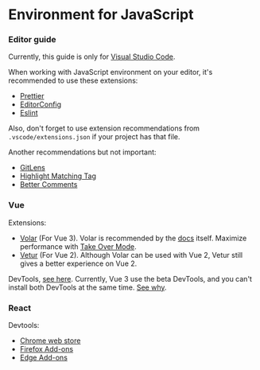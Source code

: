 # Environment for JavaScript

### Editor guide

Currently, this guide is only for [Visual Studio Code](https://code.visualstudio.com).

When working with JavaScript environment on your editor, it's recommended to use these extensions:
- [Prettier](https://marketplace.visualstudio.com/items?itemName=esbenp.prettier-vscode)
- [EditorConfig](https://marketplace.visualstudio.com/items?itemName=EditorConfig.EditorConfig)
- [Eslint](https://marketplace.visualstudio.com/items?itemName=dbaeumer.vscode-eslint)

Also, don't forget to use extension recommendations from `.vscode/extensions.json` if your project has that file.

Another recommendations but not important:
- [GitLens](https://marketplace.visualstudio.com/items?itemName=eamodio.gitlens)
- [Highlight Matching Tag](https://marketplace.visualstudio.com/items?itemName=vincaslt.highlight-matching-tag)
- [Better Comments](https://marketplace.visualstudio.com/items?itemName=aaron-bond.better-comments)

### Vue

Extensions:
- [Volar](https://marketplace.visualstudio.com/items?itemName=johnsoncodehk.volar) (For Vue 3).
Volar is recommended by the [docs](https://v3.vuejs.org/guide/migration/introduction.html#ide-support) itself.
Maximize performance with [Take Over Mode](https://github.com/johnsoncodehk/volar/discussions/471).
- [Vetur](https://marketplace.visualstudio.com/items?itemName=octref.vetur) (For Vue 2).
Although Volar can be used with Vue 2, Vetur still gives a better experience on Vue 2.

DevTools, [see here](https://devtools.vuejs.org).
Currently, Vue 3 use the beta DevTools, and you can't install both DevTools at the same time. [See why](https://devtools.vuejs.org).

### React

Devtools:
- [Chrome web store](https://chrome.google.com/webstore/detail/react-developer-tools/fmkadmapgofadopljbjfkapdkoienihi?hl=en)
- [Firefox Add-ons](https://addons.mozilla.org/en-US/firefox/addon/react-devtools/)
- [Edge Add-ons](https://microsoftedge.microsoft.com/addons/detail/react-developer-tools/gpphkfbcpidddadnkolkpfckpihlkkil)
